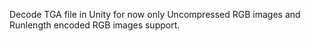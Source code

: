 Decode TGA file in Unity
for now only Uncompressed RGB images and Runlength encoded RGB images support.
